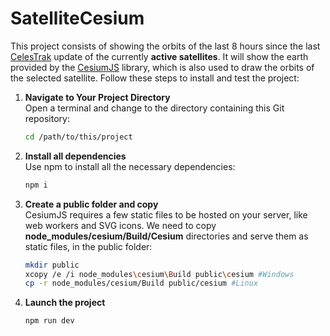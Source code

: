 # SatelliteCesium

This project consists of showing the orbits of the last 8 hours since the last [CelesTrak](https://celestrak.org/) update of the currently **active satellites**. It will show the earth provided by the [CesiumJS](https://cesium.com/platform/cesiumjs/) library, which is also used to draw the orbits of the selected satellite.
Follow these steps to install and test the project:

1. **Navigate to Your Project Directory**  
   Open a terminal and change to the directory containing this Git repository:
   ```bash
   cd /path/to/this/project

2. **Install all dependencies**  
   Use npm to install all the necessary dependencies:
   ```bash
   npm i
   
3. **Create a public folder and copy**  
   CesiumJS requires a few static files to be hosted on your server, like web workers and SVG icons. We need to copy **node_modules/cesium/Build/Cesium** directories and serve them as static files, in the public folder:
   ```bash
   mkdir public
   xcopy /e /i node_modules\cesium\Build public\cesium #Windows
   cp -r node_modules/cesium/Build public/cesium #Linux

4. **Launch the project**  
   ```bash
   npm run dev

   

   

